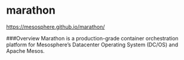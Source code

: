 # marathon
https://mesosphere.github.io/marathon/

###Overview
Marathon is a production-grade container orchestration platform for Mesosphere’s Datacenter Operating System (DC/OS) and Apache Mesos.
